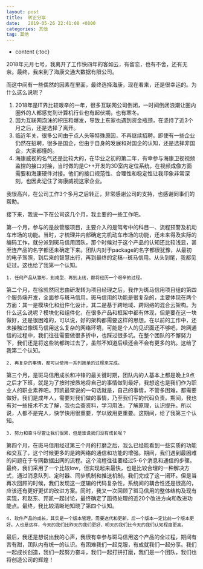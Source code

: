 ```yaml
---
layout: post
title:  转正分享
date:   2019-05-26 22:41:00 +0800
categories: 其他
tag: 其他
---
```


* content
{:toc}

2018年元月七号，我离开了工作快四年的客如云，有留恋，也有不舍，还有无奈。最终，我来到了海康交通大数据有限公司。

而这中间有一些偶然的因素在里面，最终选择海康，现在看来，还是很幸运的。为什么这么说呢？

1. 2018年是IT界比较艰辛的一年，很多互联网公司倒闭，一时间倒闭浪潮让圈内圈外的人都感觉到计算机行业也有起伏期，也有寒冬。
2. 因为互联网泡沫的积压和爆发，导致上东家也遇到资金瓶颈，在坚持了近3个月之后，还是选择了离开。
3. 临近年关，很多公司由于点人头等特殊原因，不再继续招聘。即使有一些企业仍然在招聘，很多是国企，但由于自身的发展和对国企的认知，还是选择非国企，大家都懂的。
4. 海康威视的名气还是比较大的，在毕业之初的第二年，有幸参与海康卫视视频监控的接口对接，当时做的是C++开发的3D室内定位系统，在视频成像方面需要和海康硬件对接。他们的接口规范性、合理性和稳定性让我印象非常深刻，也因此记住了海康威视这家企业。

我很高兴，在公司工作3个多月之后转正，非常感谢公司的支持，也感谢同事们的帮助。

接下来，我说一下在公司这几个月，我主要的一些工作吧。

第一个月，参与的是放管服项目，主要介入的是驾考中的科目一、流程预警及机动车市场的功能。当时，才梳理并内部确定完机动车市场的功能，还未来得及实际的编码工作，就分派到斑马信用团队，那个时候对于这个产品的认知还比较浅显，甚至连产品的名字都还未确定下来。团队内对于package的名字都很犹豫，从最初的电子驾照，到后来的智慧出行，再到最终的定稿--斑马信用。从头到尾，我都见证过。这也给了我第一个认知。

`1. 任何产品从雏形，到成型，再到上线，都将经历一个艰辛的过程。`

第二个月，在徐凯然同志由研发转为项目经理之后，我作为斑马信用项目组的第四个服务端开发，全面参与斑马信用。斑马信用的功能是很复杂的，主要体现在两个方面：其一是模块化和组件化设计，其二是基于跨地域、跨网络的混合云架构。为什么这么说呢？模块化和组件化，在很多产品和框架中都有体现，但是要在这一块做好，还是很困难的，可以说，好的架构都需要这样的思想。在以前的工作中，还未接触过像斑马信用这么复杂的网络环境，可能是个人的见识面还不够吧，跨网通信的过程中，我们往往需要做很多折中，也踩过很多坑。在整个团队的不懈努力下，我们还是将这些坑都跨过去了，虽然不知道后续还会不会有更多的坑。这给了我第二个认知。

`2. 再复杂的事情，都可以使用一系列简单的过程来完成。`

第三个月，是斑马信用成长和冲锋的最关键时期，团队内的人基本上都是晚上9点之后才下班，就是为了按时按质地将自己的事情做到最好，我想这也是我们作为职业人的职业素养吧。邦凯最常说的一句话就是，自己的事情，不管多困难，都需要做好。我们是成年人，需要对我们做的事情，乃至我们写的代码负责。期间，我也有对一些技术不太了解，我也会查资料，学习用法，了解原理，认识提升。所以说，人都不是完人，快学快用很重要，学以致用更重要。这期间，给了我第三个认知。

`3. 努力和奋斗尽管让我们很累，但是谁说我们没有成长呢？`

第四个月，在斑马信用经过第三个月的打磨之后，我么已经能看到一些实质的功能和交互了，这个时候更多的是跨网络的通信和功能的增强。期间，我们遇到最困难的问题在于专网数据出网的流程。这个流程往往要经过5-6个消息和通信的步骤。最终，我们采用了一个比较low，但实现起来最快，也是比较合理的一种解决方式，通过消息队列、定时器、同步机制和推送机制，我们完成了这一闭环。但是当再次回顾的时候，我们发现这一逻辑的代码复杂性，系统间的耦合性还是很高的，应该还有更好更优的改进方案。同时，我又一次回顾了斑马信用的整体结构及现有实现，和赵东、邦凯一起讨论，最终确定了函待处理的近20个改进方向和改进功能点。最终，我比较清晰地知晓了第四个认知。

`4. 软件产品的成长，其实是一个版本管理，需要迭代和更新，后一个版本一定比前一个版本更好。人也是这样，今天的我们比昨天的我们更好，明天的我们比今天的我们认知程度更高。`

最后，我还是想说出我的心声，我很有幸参与斑马信用这个产品的全过程，期间有苦有甜，团队内有统一的认识。有困难我们一起克服，有成就我们一起分享。我们一起成长创造，我们一起努力奋斗，我们一起打拼打磨，我们是一个团队，我们也将创造公司的辉煌！

